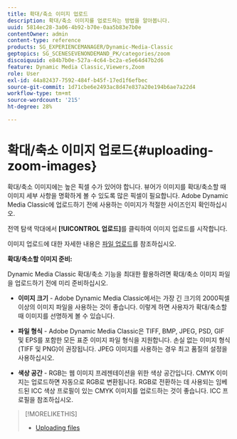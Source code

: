 ```yaml
---
title: 확대/축소 이미지 업로드
description: 확대/축소 이미지를 업로드하는 방법을 알아봅니다.
uuid: 5814ec28-3a06-4b92-b70e-0aa5b83e7b0e
contentOwner: admin
content-type: reference
products: SG_EXPERIENCEMANAGER/Dynamic-Media-Classic
geptopics: SG_SCENESEVENONDEMAND_PK/categories/zoom
discoiquuid: e84b7b0e-527a-4c64-bc2a-e5e64d47b2d6
feature: Dynamic Media Classic,Viewers,Zoom
role: User
exl-id: 44a82437-7592-484f-b45f-17ed1f6efbec
source-git-commit: 1d71cbe6e2493ac8d47e837a20e194b6ae7a22d4
workflow-type: tm+mt
source-wordcount: '215'
ht-degree: 28%

---
```


# 확대/축소 이미지 업로드{#uploading-zoom-images}

확대/축소 이미지에는 높은 픽셀 수가 있어야 합니다. 뷰어가 이미지를 확대/축소할 때 이미지 세부 사항을 명확하게 볼 수 있도록 많은 픽셀이 필요합니다. Adobe Dynamic Media Classic에 업로드하기 전에 사용하는 이미지가 적절한 사이즈인지 확인하십시오.

전역 탐색 막대에서 **[!UICONTROL 업로드]**&#x200B;를 클릭하여 이미지 업로드를 시작합니다.

이미지 업로드에 대한 자세한 내용은 [파일 업로드](uploading-files.md#uploading_files)를 참조하십시오.

**확대/축소할 이미지 준비:**

Dynamic Media Classic 확대/축소 기능을 최대한 활용하려면 확대/축소 이미지 파일을 업로드하기 전에 미리 준비하십시오.

* **이미지 크기**  - Adobe Dynamic Media Classic에서는 가장 긴 크기의 2000픽셀 이상의 이미지 파일을 사용하는 것이 좋습니다. 이렇게 하면 사용자가 확대/축소할 때 이미지를 선명하게 볼 수 있습니다.

* **파일 형식**  - Adobe Dynamic Media Classic은 TIFF, BMP, JPEG, PSD, GIF 및 EPS를 포함한 모든 표준 이미지 파일 형식을 지원합니다. 손실 없는 이미지 형식(TIFF 및 PNG)이 권장됩니다. JPEG 이미지를 사용하는 경우 최고 품질의 설정을 사용하십시오.

* **색상 공간**  - RGB는 웹 이미지 프레젠테이션을 위한 색상 공간입니다. CMYK 이미지는 업로드하면 자동으로 RGB로 변환됩니다. RGB로 전환하는 데 사용되는 임베드된 ICC 색상 프로필이 있는 CMYK 이미지를 업로드하는 것이 좋습니다. ICC 프로필을 참조하십시오.

>[!MORELIKETHIS]
>
>* [Uploading files](uploading-files.md#uploading_files)

